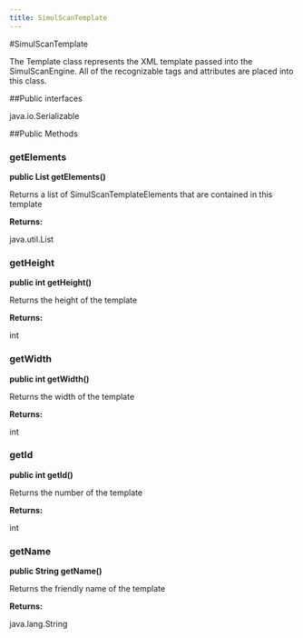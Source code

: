 ```yaml
---
title: SimulScanTemplate
---
```

#SimulScanTemplate

The Template class represents the XML template passed into the SimulScanEngine. 
 All of the recognizable tags and attributes are placed into this class.

##Public interfaces

java.io.Serializable

##Public Methods

### getElements

**public List getElements()**

Returns a list of SimulScanTemplateElements that are contained in this template

**Returns:**

java.util.List

### getHeight

**public int getHeight()**

Returns the height of the template

**Returns:**

int

### getWidth

**public int getWidth()**

Returns the width of the template

**Returns:**

int

### getId

**public int getId()**

Returns the number of the template

**Returns:**

int

### getName

**public String getName()**

Returns the friendly name of the template

**Returns:**

java.lang.String

